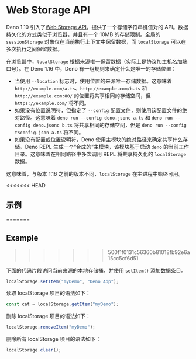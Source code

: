 # Web Storage API

Deno 1.10
引入了[Web Storage API](https://developer.mozilla.org/en-US/docs/Web/API/Web_Storage_API)，提供了一个存储字符串键值对的
API。数据持久化的方式类似于浏览器，并且有一个 10MB 的存储限制。全局的
`sessionStorage` 对象仅在当前执行上下文中保留数据，而 `localStorage`
可以在多次执行之间保留数据。

在浏览器中，`localStorage`
根据来源唯一保留数据（实际上是协议加主机名加端口号）。在 Deno 1.16 中，Deno
有一组规则来确定什么是唯一的存储位置：

- 当使用 `--location` 标志时，使用位置的来源唯一存储数据。这意味着
  `http://example.com/a.ts`、`http://example.com/b.ts` 和
  `http://example.com:80/` 的位置将共享相同的存储空间，但 `https://example.com/`
  将不同。
- 如果没有位置说明符，但指定了 `--config`
  配置文件，则使用该配置文件的绝对路径。这意味着
  `deno run --config deno.jsonc a.ts` 和 `deno run --config deno.jsonc b.ts`
  将共享相同的存储空间，但是 `deno run --config tsconfig.json a.ts` 将不同。
- 如果没有配置或位置说明符，Deno 使用主模块的绝对路径来确定共享什么存储。Deno
  REPL 生成一个“合成的”主模块，该模块基于启动 `deno`
  的当前工作目录。这意味着在相同路径中多次调用 REPL 将共享持久化的
  `localStorage` 数据。

这意味着，与版本 1.16 之前的版本不同，`localStorage` 在主进程中始终可用。

<<<<<<< HEAD
## 示例
=======
## Example
>>>>>>> 500f1f0131c56360b81018fb92e6a15cc5cf6d51

下面的代码片段访问当前来源的本地存储桶，并使用 `setItem()` 添加数据条目。

```ts
localStorage.setItem("myDemo", "Deno App");
```

读取 localStorage 项目的语法如下：

```ts
const cat = localStorage.getItem("myDemo");
```

删除 localStorage 项目的语法如下：

```ts
localStorage.removeItem("myDemo");
```

删除所有 localStorage 项目的语法如下：

```ts
localStorage.clear();
```
